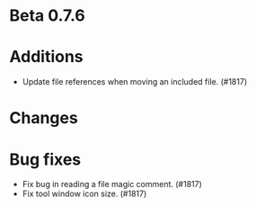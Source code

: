 # Beta 0.7.6

# Additions
* Update file references when moving an included file. (#1817)

# Changes

# Bug fixes
* Fix bug in reading a file magic comment. (#1817)
* Fix tool window icon size. (#1817)